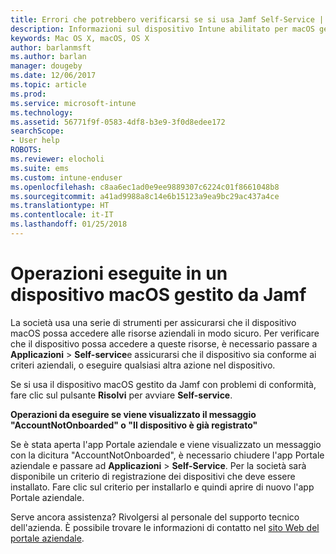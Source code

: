 ```yaml
---
title: Errori che potrebbero verificarsi se si usa Jamf Self-Service | Microsoft Docs
description: Informazioni sul dispositivo Intune abilitato per macOS gestito da Jamf.
keywords: Mac OS X, macOS, OS X
author: barlanmsft
ms.author: barlan
manager: dougeby
ms.date: 12/06/2017
ms.topic: article
ms.prod: 
ms.service: microsoft-intune
ms.technology: 
ms.assetid: 56771f9f-0583-4df8-b3e9-3f0d8edee172
searchScope:
- User help
ROBOTS: 
ms.reviewer: elocholi
ms.suite: ems
ms.custom: intune-enduser
ms.openlocfilehash: c8aa6ec1ad0e9ee9889307c6224c01f8661048b8
ms.sourcegitcommit: a41ad9988a8c14e6b15123a9ea9bc29ac437a4ce
ms.translationtype: HT
ms.contentlocale: it-IT
ms.lasthandoff: 01/25/2018
---
```

# <a name="performing-actions-on-a-macos-device-managed-by-jamf"></a>Operazioni eseguite in un dispositivo macOS gestito da Jamf

La società usa una serie di strumenti per assicurarsi che il dispositivo macOS possa accedere alle risorse aziendali in modo sicuro. Per verificare che il dispositivo possa accedere a queste risorse, è necessario passare a **Applicazioni** > **Self-service**e assicurarsi che il dispositivo sia conforme ai criteri aziendali, o eseguire qualsiasi altra azione nel dispositivo.

Se si usa il dispositivo macOS gestito da Jamf con problemi di conformità, fare clic sul pulsante **Risolvi** per avviare **Self-service**.

__Operazioni da eseguire se viene visualizzato il messaggio "AccountNotOnboarded" o "Il dispositivo è già registrato"__

Se è stata aperta l'app Portale aziendale e viene visualizzato un messaggio con la dicitura "AccountNotOnboarded", è necessario chiudere l'app Portale aziendale e passare ad **Applicazioni** > **Self-Service**. Per la società sarà disponibile un criterio di registrazione dei dispositivi che deve essere installato. Fare clic sul criterio per installarlo e quindi aprire di nuovo l'app Portale aziendale.

Serve ancora assistenza? Rivolgersi al personale del supporto tecnico dell'azienda. È possibile trovare le informazioni di contatto nel [sito Web del portale aziendale](https://portal.manage.microsoft.com#HelpDeskDialog).

